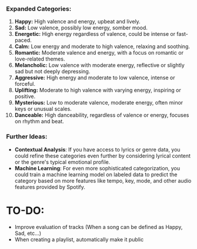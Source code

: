 ### Expanded Categories:
1. **Happy:** High valence and energy, upbeat and lively.
2. **Sad:** Low valence, possibly low energy, somber mood.
3. **Energetic:** High energy regardless of valence, could be intense or fast-paced.
4. **Calm:** Low energy and moderate to high valence, relaxing and soothing.
5. **Romantic:** Moderate valence and energy, with a focus on romantic or love-related themes.
6. **Melancholic:** Low valence with moderate energy, reflective or slightly sad but not deeply depressing.
7. **Aggressive:** High energy and moderate to low valence, intense or forceful.
8. **Uplifting:** Moderate to high valence with varying energy, inspiring or positive.
9. **Mysterious:** Low to moderate valence, moderate energy, often minor keys or unusual scales.
10. **Danceable:** High danceability, regardless of valence or energy, focuses on rhythm and beat.

### Further Ideas:
- **Contextual Analysis**: If you have access to lyrics or genre data, you could refine these categories even further by considering lyrical content or the genre's typical emotional profile.
- **Machine Learning**: For even more sophisticated categorization, you could train a machine learning model on labeled data to predict the category based on more features like tempo, key, mode, and other audio features provided by Spotify.

# TO-DO:
- Improve evaluation of tracks (When a song can be defined as Happy, Sad, etc...)
- When creating a playlist, automatically make it public
